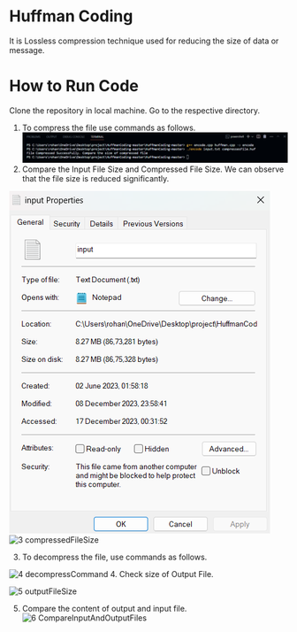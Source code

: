 # Huffman Coding
It is Lossless compression technique used for reducing the size of data or message.
# How to Run Code
Clone the repository in local machine.
Go to the respective directory.
1. To compress the file use commands as follows.
![1 compressCmd](https://github.com/rohanchinchkar/Huffman-_Coding/blob/main/HuffmanCoding-master/steps/1.compressCMD.png)
2. Compare the Input File Size and Compressed File Size.
We can observe that the file size is reduced significantly.

![2 inputFileSize](https://github.com/rohanchinchkar/Huffman-_Coding/blob/main/HuffmanCoding-master/steps/2.inputFileSize.png)
![3 compressedFileSize](https://github.com/sahilotari/HuffmanCoding/assets/85446273/c03d20b7-1492-403a-be64-8cbe2428a7c0)

3. To decompress the file, use commands as follows.

![4 decompressCommand](https://github.com/sahilotari/HuffmanCoding/assets/85446273/18bfc81d-ef88-42ad-94a4-512ea0812092)
4. Check size of Output File.

![5 outputFileSize](https://github.com/sahilotari/HuffmanCoding/assets/85446273/dcb247db-cbd2-410e-8139-9eddf67b8393)

5. Compare the content of output and input file.
![6 CompareInputAndOutputFiles](https://github.com/sahilotari/HuffmanCoding/assets/85446273/04f8f50a-f51b-44bf-8b59-7166f75070d6)
